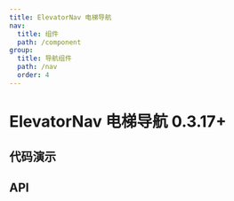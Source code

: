 ```yaml
---
title: ElevatorNav 电梯导航
nav:
  title: 组件
  path: /component
group:
  title: 导航组件
  path: /nav
  order: 4
---
```


# ElevatorNav 电梯导航 <Badge>0.3.17+</Badge>

## 代码演示

<code src="./__fixtures__/basic.tsx"></code>

## API

<API hideTitle src="./elevator-nav.tsx"></API>
